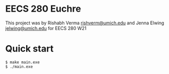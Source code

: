 EECS 280 Euchre
===========================
This project was by Rishabh Verma <rishverm@umich.edu> and Jenna Elwing <jelwing@umich.edu> for EECS 280 W21

# Quick start
```console
$ make main.exe
$ ./main.exe
```

